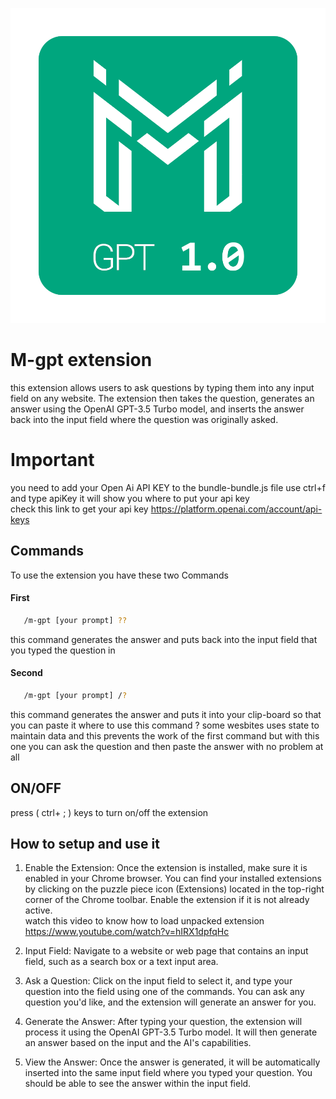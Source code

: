 
![Logo](m-gpt.png)


# M-gpt extension

this extension allows users to ask questions by typing them into any input field on any website. The extension then takes the question, generates an answer using the OpenAI GPT-3.5 Turbo model, and inserts the answer back into the input field where the question was originally asked.
# Important
you need to add your Open Ai API KEY to the bundle-bundle.js file 
use ctrl+f and type apiKey it will show you where to put your api key <br>
check this link to get your api key 
https://platform.openai.com/account/api-keys
## Commands

To use the extension you have these two Commands

#### First
```bash
   /m-gpt [your prompt] ??
```
this command generates the answer and puts back into the input field that you typed the question in 
#### Second
```bash
   /m-gpt [your prompt] /?
```
this command generates the answer and puts it into your clip-board so that you can paste it 
where to use this command ? some wesbites uses state to maintain data and this prevents the work of the first command but with this one you can ask the question and then paste the answer with no problem at all

## ON/OFF
press ( ctrl+ ; ) keys to turn on/off the extension 
## How to setup and use it

1) Enable the Extension: Once the extension is installed, make sure it is enabled in your Chrome browser. You can find your installed extensions by clicking on the puzzle piece icon (Extensions) located in the top-right corner of the Chrome toolbar. Enable the extension if it is not already active.
<br>watch this video to know how to load unpacked extension https://www.youtube.com/watch?v=hIRX1dpfqHc

2) Input Field: Navigate to a website or web page that contains an input field, such as a search box or a text input area.

3) Ask a Question: Click on the input field to select it, and type your question into the field using one of the commands. You can ask any question you'd like, and the extension will generate an answer for you.

4) Generate the Answer: After typing your question, the extension will process it using the OpenAI GPT-3.5 Turbo model. It will then generate an answer based on the input and the AI's capabilities.

5) View the Answer: Once the answer is generated, it will be automatically inserted into the same input field where you typed your question. You should be able to see the answer within the input field.
